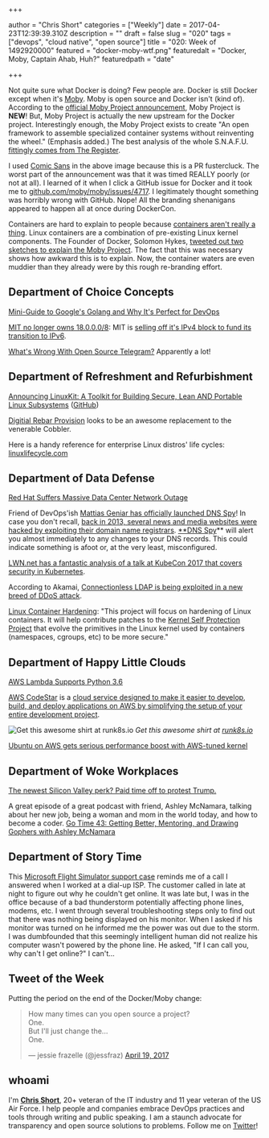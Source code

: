 +++

author = "Chris Short"
categories = ["Weekly"]
date = 2017-04-23T12:39:39.310Z
description = ""
draft = false
slug = "020"
tags = ["devops", "cloud native", "open source"]
title = "020: Week of 1492920000"
featured = "docker-moby-wtf.png"
featuredalt = "Docker, Moby, Captain Ahab, Huh?"
featuredpath = "date"

+++

Not quite sure what Docker is doing? Few people are. Docker is still Docker except when it's [Moby](https://mobyproject.org/). Moby is open source and Docker isn't (kind of). According to the [official Moby Project announcement](https://blog.docker.com/2017/04/introducing-the-moby-project/), Moby Project is **NEW**! But, Moby Project is actually the new upstream for the Docker project. Interestingly enough, the Moby Project exists to create "An open framework to assemble specialized container systems without reinventing the wheel." (Emphasis added.) The best analysis of the whole S.N.A.F.U. [fittingly comes from The Register](https://www.theregister.co.uk/2017/04/21/docker_renames_open_source_code_moby/).

I used [Comic Sans](https://en.wikipedia.org/wiki/Comic_Sans) in the above image because this is a PR fustercluck. The worst part of the announcement was that it was timed REALLY poorly (or not at all). I learned of it when I click a GitHub issue for Docker and it took me to [github.com/moby/moby/issues/4717](https://github.com/moby/moby/issues/4717). I legitimately thought something was horribly wrong with GitHub. Nope! All the branding shenanigans appeared to happen all at once during DockerCon.

Containers are hard to explain to people because [containers aren't really a thing](https://blog.jessfraz.com/post/containers-zones-jails-vms/). Linux containers are a combination of pre-existing Linux kernel components. The Founder of Docker, Solomon Hykes, [tweeted out two sketches to explain the Moby Project](https://twitter.com/solomonstre/status/855918630915133440). The fact that this was necessary shows how awkward this is to explain. Now, the container waters are even muddier than they already were by this rough re-branding effort.

## Department of Choice Concepts

[Mini-Guide to Google's Golang and Why It's Perfect for DevOps](https://blog.bluematador.com/posts/mini-guide-google-golang-why-its-perfect-for-devops/)

[MIT no longer owns 18.0.0.0/8](https://ma.ttias.be/mit-no-longer-owns-18-0-0-08/): MIT is [selling off it's IPv4 block to fund its transition to IPv6](https://gist.github.com/simonster/e22e50cd52b7dffcf5a4db2b8ea4cce0).

[What's Wrong With Open Source Telegram?](https://yalantis.com/blog/whats-wrong-telegram-open-api/) Apparently a lot!

## Department of Refreshment and Refurbishment

[Announcing LinuxKit: A Toolkit for Building Secure, Lean AND Portable Linux Subsystems](https://blog.docker.com/2017/04/introducing-linuxkit-container-os-toolkit/) ([GitHub](https://github.com/linuxkit/linuxkit))

[Digitial Rebar Provision](https://github.com/digitalrebar/provision) looks to be an awesome replacement to the venerable Cobbler.

Here is a handy reference for enterprise Linux distros' life cycles: [linuxlifecycle.com](https://linuxlifecycle.com/?utm_source=cronweekly.com)

## Department of Data Defense

[Red Hat Suffers Massive Data Center Network Outage](https://linux.slashdot.org/story/17/04/21/1623233/red-hat-suffers-massive-data-center-network-outage)

Friend of DevOps'ish [Mattias Geniar has officially launched DNS Spy](https://ma.ttias.be/dns-spy-launched/)! In case you don't recall, [back in 2013, several news and media websites were hacked by exploiting their domain name registrars](http://readwrite.com/2013/08/27/new-york-times-twitter-huffpo-hacked-syrian-electronic-army/). [**DNS Spy](https://dnsspy.io/)** will alert you almost immediately to any changes to your DNS records. This could indicate something is afoot or, at the very least, misconfigured.

[LWN.net has a fantastic analysis of a talk at KubeCon 2017 that covers security in Kubernetes](https://lwn.net/SubscriberLink/720215/867f710e3d145b55/).

According to Akamai, [Connectionless LDAP is being exploited in a new breed of DDoS attack](http://www.darkreading.com/attacks-breaches/new-breed-of-ddos-attack-on-the-rise/d/d-id/1328620).

[Linux Container Hardening](https://containerhardening.org/): "This project will focus on hardening of Linux containers. It will help contribute patches to the [Kernel Self Protection Project](https://kernsec.org/wiki/index.php/Kernel_Self_Protection_Project) that evolve the primitives in the Linux kernel used by containers (namespaces, cgroups, etc) to be more secure."

## Department of Happy Little Clouds

[AWS Lambda Supports Python 3.6](https://aws.amazon.com/about-aws/whats-new/2017/04/aws-lambda-supports-python-3-6/)

[AWS CodeStar](https://aws.amazon.com/codestar/) is a [cloud service designed to make it easier to develop, build, and deploy applications on AWS by simplifying the setup of your entire development project](https://aws.amazon.com/blogs/aws/new-aws-codestar/).

![Get this awesome shirt at [runk8s.io](https://runk8s.io/)](/img/2017/04/run-k8s-tshirt.jpg)  *Get this awesome shirt at [runk8s.io](https://runk8s.io/)*

[Ubuntu on AWS gets serious performance boost with AWS-tuned kernel](https://insights.ubuntu.com/2017/04/05/ubuntu-on-aws-gets-serious-performance-boost-with-aws-tuned-kernel/)

## Department of Woke Workplaces

[The newest Silicon Valley perk? Paid time off to protest Trump.](https://www.washingtonpost.com/news/business/wp/2017/04/18/the-newest-silicon-valley-perk-paid-time-off-to-protest-trump/?utm_term=.3d2e13c39de5)

A great episode of a great podcast with friend, Ashley McNamara, talking about her new job, being a woman and mom in the world today, and how to become a coder. [Go Time 43: Getting Better, Mentoring, and Drawing Gophers with Ashley McNamara](https://overcast.fm/+GnKbwnxKI)

## Department of Story Time

This [Microsoft Flight Simulator support case](https://blogs.msdn.microsoft.com/oldnewthing/20170418-00/?p=95985) reminds me of a call I answered when I worked at a dial-up ISP. The customer called in late at night to figure out why he couldn't get online. It was late but, I was in the office because of a bad thunderstorm potentially affecting phone lines, modems, etc. I went through several troubleshooting steps only to find out that there was nothing being displayed on his monitor. When I asked if his monitor was turned on he informed me the power was out due to the storm. I was dumbfounded that this seemingly intelligent human did not realize his computer wasn't powered by the phone line. He asked, "If I can call you, why can't I get online?" I can't...

## Tweet of the Week

Putting the period on the end of the Docker/Moby change:

<blockquote class="twitter-tweet" data-lang="en"><p lang="en" dir="ltr">How many times can you open source a project?<br>One.<br>But I&#39;ll just change the...<br>One.</p>&mdash; jessie frazelle (@jessfraz) <a href="https://twitter.com/jessfraz/status/854656035981799424?ref_src=twsrc%5Etfw">April 19, 2017</a></blockquote>
<script async src="https://platform.twitter.com/widgets.js" charset="utf-8"></script>

## whoami

I'm [**Chris Short**](https://chrisshort.net), 20+ veteran of the IT industry and 11 year veteran of the US Air Force. I help people and companies embrace DevOps practices and tools through writing and public speaking. I am a staunch advocate for transparency and open source solutions to problems. Follow me on [Twitter](https://twitter.com/ChrisShort)!
